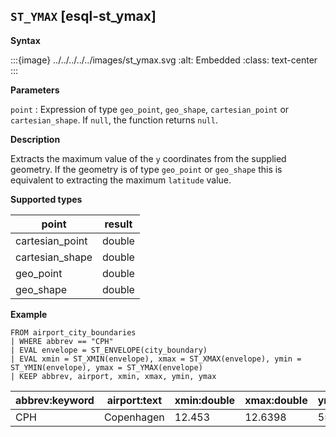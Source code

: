 ## `ST_YMAX` [esql-st_ymax]

**Syntax**

:::{image} ../../../../../images/st_ymax.svg
:alt: Embedded
:class: text-center
:::

**Parameters**

`point`
:   Expression of type `geo_point`, `geo_shape`, `cartesian_point` or `cartesian_shape`. If `null`, the function returns `null`.

**Description**

Extracts the maximum value of the `y` coordinates from the supplied geometry. If the geometry is of type `geo_point` or `geo_shape` this is equivalent to extracting the maximum `latitude` value.

**Supported types**

| point | result |
| --- | --- |
| cartesian_point | double |
| cartesian_shape | double |
| geo_point | double |
| geo_shape | double |

**Example**

```esql
FROM airport_city_boundaries
| WHERE abbrev == "CPH"
| EVAL envelope = ST_ENVELOPE(city_boundary)
| EVAL xmin = ST_XMIN(envelope), xmax = ST_XMAX(envelope), ymin = ST_YMIN(envelope), ymax = ST_YMAX(envelope)
| KEEP abbrev, airport, xmin, xmax, ymin, ymax
```

| abbrev:keyword | airport:text | xmin:double | xmax:double | ymin:double | ymax:double |
| --- | --- | --- | --- | --- | --- |
| CPH | Copenhagen | 12.453 | 12.6398 | 55.6318 | 55.7327 |


